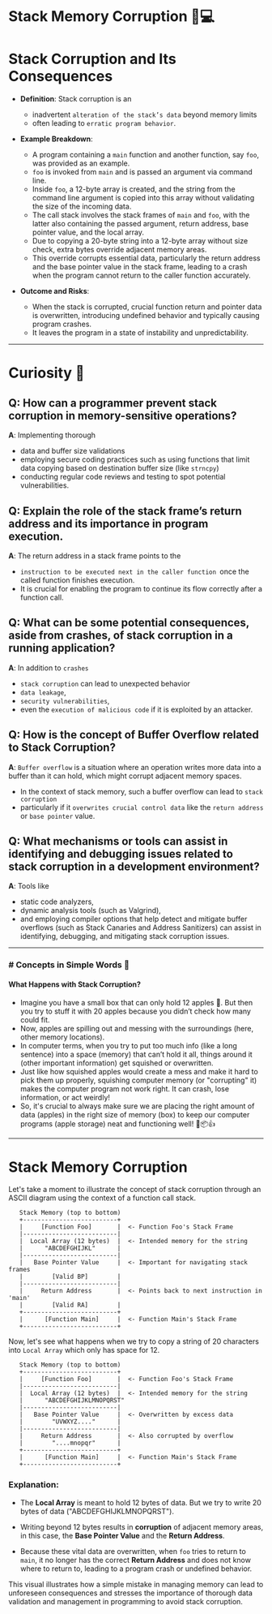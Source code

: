 # Stack Memory Corruption 🧠💻

# Stack Corruption and Its Consequences
- **Definition**: Stack corruption is an 
   - inadvertent `alteration of the stack’s data` beyond memory limits
   - often leading to `erratic program behavior`.
  
- **Example Breakdown**: 
    - A program containing a `main` function and another function, say `foo`, was provided as an example.
    - `foo` is invoked from `main` and is passed an argument via command line.
    - Inside `foo`, a 12-byte array is created, and the string from the command line argument is copied into this array without validating the size of the incoming data.
    - The call stack involves the stack frames of `main` and `foo`, with the latter also containing the passed argument, return address, base pointer value, and the local array.
    - Due to copying a 20-byte string into a 12-byte array without size check, extra bytes override adjacent memory areas.
    - This override corrupts essential data, particularly the return address and the base pointer value in the stack frame, leading to a crash when the program cannot return to the caller function accurately.

- **Outcome and Risks**:
    - When the stack is corrupted, crucial function return and pointer data is overwritten, introducing undefined behavior and typically causing program crashes.
    - It leaves the program in a state of instability and unpredictability.

---

 # Curiosity 🧐

## **Q**: How can a programmer prevent stack corruption in memory-sensitive operations?
   **A**: Implementing thorough 
   - data and buffer size validations
   - employing secure coding practices such as using functions that limit data copying based on destination buffer size (like `strncpy`)
   - conducting regular code reviews and testing to spot potential vulnerabilities.

## **Q**: Explain the role of the stack frame’s return address and its importance in program execution.
   **A**: The return address in a stack frame points to the  
   - `instruction to be executed next in the caller function `once the called function finishes execution.
   -  It is crucial for enabling the program to continue its flow correctly after a function call.

## **Q**: What can be some potential consequences, aside from crashes, of stack corruption in a running application?
   **A**: In addition to `crashes`
   - `stack corruption` can lead to unexpected behavior
   - `data leakage`, 
   - `security vulnerabilities`, 
   -  even the `execution of malicious code` if it is exploited by an attacker.

## **Q**: How is the concept of Buffer Overflow related to Stack Corruption?
   **A**: `Buffer overflow` is a situation where an operation writes more data into a buffer than it can hold, which might corrupt adjacent memory spaces. 
   - In the context of stack memory, such a buffer overflow can lead to `stack corruption`
   -  particularly if it `overwrites crucial control data` like the `return address` or `base pointer` value.

## **Q**: What mechanisms or tools can assist in identifying and debugging issues related to stack corruption in a development environment?
   **A**: Tools like 
   - static code analyzers, 
   - dynamic analysis tools (such as Valgrind), 
   - and employing compiler options that help detect and mitigate buffer overflows (such as Stack Canaries and Address Sanitizers) can assist in identifying, debugging, and mitigating stack corruption issues.

---

### # Concepts in Simple Words 🚸
#### What Happens with Stack Corruption?
- Imagine you have a small box that can only hold 12 apples 🍏. But then you try to stuff it with 20 apples because you didn’t check how many could fit. 
- Now, apples are spilling out and messing with the surroundings (here, other memory locations).
- In computer terms, when you try to put too much info (like a long sentence) into a space (memory) that can’t hold it all, things around it (other important information) get squished or overwritten.
- Just like how squished apples would create a mess and make it hard to pick them up properly, squishing computer memory (or "corrupting" it) makes the computer program not work right. It can crash, lose information, or act weirdly!
- So, it's crucial to always make sure we are placing the right amount of data (apples) in the right size of memory (box) to keep our computer programs (apple storage) neat and functioning well! 🍏📦👍

----

# Stack Memory Corruption 

Let's take a moment to illustrate the concept of stack corruption through an ASCII diagram using the context of a function call stack.

```
   Stack Memory (top to bottom)
   +--------------------------+
   |     [Function Foo]       |  <- Function Foo's Stack Frame
   |--------------------------|
   |  Local Array (12 bytes)  |  <- Intended memory for the string
   |      "ABCDEFGHIJKL"      |
   |--------------------------|
   |   Base Pointer Value     |  <- Important for navigating stack frames
   |        [Valid BP]        |
   |--------------------------|
   |     Return Address       |  <- Points back to next instruction in 'main'
   |        [Valid RA]        |
   +--------------------------+
   |      [Function Main]     |  <- Function Main's Stack Frame
   +--------------------------+
```

Now, let's see what happens when we try to copy a string of 20 characters into `Local Array` which only has space for 12.

```
   Stack Memory (top to bottom)
   +--------------------------+
   |     [Function Foo]       |  <- Function Foo's Stack Frame
   |--------------------------|
   |  Local Array (12 bytes)  |  <- Intended memory for the string
   |      "ABCDEFGHIJKLMNOPQRST"
   |--------------------------|
   |   Base Pointer Value     |  <- Overwritten by excess data
   |        "UVWXYZ...."      |
   |--------------------------|
   |     Return Address       |  <- Also corrupted by overflow
   |        "....mnopqr"      |
   +--------------------------+
   |      [Function Main]     |  <- Function Main's Stack Frame
   +--------------------------+
```

### Explanation:

- The **Local Array** is meant to hold 12 bytes of data. But we try to write 20 bytes of data ("ABCDEFGHIJKLMNOPQRST").
  
- Writing beyond 12 bytes results in **corruption** of adjacent memory areas, in this case, the **Base Pointer Value** and the **Return Address**.

- Because these vital data are overwritten, when `foo` tries to return to `main`, it no longer has the correct **Return Address** and does not know where to return to, leading to a program crash or undefined behavior.

This visual illustrates how a simple mistake in managing memory can lead to unforeseen consequences and stresses the importance of thorough data validation and management in programming to avoid stack corruption.